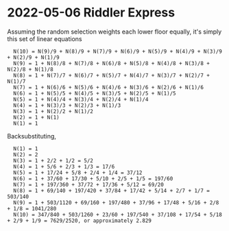 2022-05-06 Riddler Express
==========================
Assuming the random selection weights each lower floor equally,
it's simply this set of linear equations
```
  N(10) = N(9)/9 + N(8)/9 + N(7)/9 + N(6)/9 + N(5)/9 + N(4)/9 + N(3)/9 + N(2)/9 + N(1)/9
  N(9) = 1 + N(8)/8 + N(7)/8 + N(6)/8 + N(5)/8 + N(4)/8 + N(3)/8 + N(2)/8 + N(1)/8
  N(8) = 1 + N(7)/7 + N(6)/7 + N(5)/7 + N(4)/7 + N(3)/7 + N(2)/7 + N(1)/7
  N(7) = 1 + N(6)/6 + N(5)/6 + N(4)/6 + N(3)/6 + N(2)/6 + N(1)/6
  N(6) = 1 + N(5)/5 + N(4)/5 + N(3)/5 + N(2)/5 + N(1)/5
  N(5) = 1 + N(4)/4 + N(3)/4 + N(2)/4 + N(1)/4
  N(4) = 1 + N(3)/3 + N(2)/3 + N(1)/3
  N(3) = 1 + N(2)/2 + N(1)/2
  N(2) = 1 + N(1)
  N(1) = 1
```
Backsubstituting,
```
  N(1) = 1
  N(2) = 2
  N(3) = 1 + 2/2 + 1/2 = 5/2
  N(4) = 1 + 5/6 + 2/3 + 1/3 = 17/6
  N(5) = 1 + 17/24 + 5/8 + 2/4 + 1/4 = 37/12
  N(6) = 1 + 37/60 + 17/30 + 5/10 + 2/5 + 1/5 = 197/60
  N(7) = 1 + 197/360 + 37/72 + 17/36 + 5/12 = 69/20
  N(8) = 1 + 69/140 + 197/420 + 37/84 + 17/42 + 5/14 + 2/7 + 1/7 = 503/140
  N(9) = 1 + 503/1120 + 69/160 + 197/480 + 37/96 + 17/48 + 5/16 + 2/8 + 1/8 = 1041/280
  N(10) = 347/840 + 503/1260 + 23/60 + 197/540 + 37/108 + 17/54 + 5/18 + 2/9 + 1/9 = 7629/2520, or approximately 2.829
```
